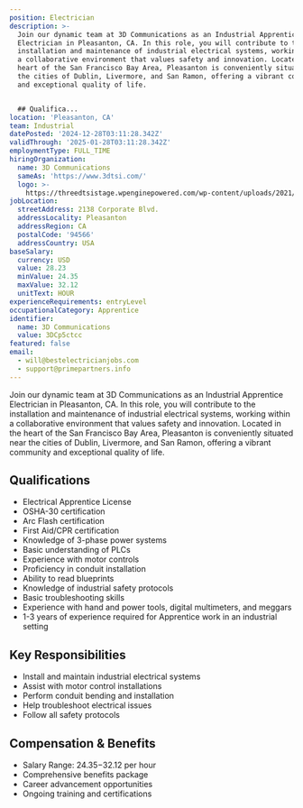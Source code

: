```yaml
---
position: Electrician
description: >-
  Join our dynamic team at 3D Communications as an Industrial Apprentice
  Electrician in Pleasanton, CA. In this role, you will contribute to the
  installation and maintenance of industrial electrical systems, working within
  a collaborative environment that values safety and innovation. Located in the
  heart of the San Francisco Bay Area, Pleasanton is conveniently situated near
  the cities of Dublin, Livermore, and San Ramon, offering a vibrant community
  and exceptional quality of life.


  ## Qualifica...
location: 'Pleasanton, CA'
team: Industrial
datePosted: '2024-12-28T03:11:28.342Z'
validThrough: '2025-01-28T03:11:28.342Z'
employmentType: FULL_TIME
hiringOrganization:
  name: 3D Communications
  sameAs: 'https://www.3dtsi.com/'
  logo: >-
    https://threedtsistage.wpenginepowered.com/wp-content/uploads/2021/01/logo-default.png
jobLocation:
  streetAddress: 2138 Corporate Blvd.
  addressLocality: Pleasanton
  addressRegion: CA
  postalCode: '94566'
  addressCountry: USA
baseSalary:
  currency: USD
  value: 28.23
  minValue: 24.35
  maxValue: 32.12
  unitText: HOUR
experienceRequirements: entryLevel
occupationalCategory: Apprentice
identifier:
  name: 3D Communications
  value: 3DCp5ctcc
featured: false
email:
  - will@bestelectricianjobs.com
  - support@primepartners.info
---
```




Join our dynamic team at 3D Communications as an Industrial Apprentice Electrician in Pleasanton, CA. In this role, you will contribute to the installation and maintenance of industrial electrical systems, working within a collaborative environment that values safety and innovation. Located in the heart of the San Francisco Bay Area, Pleasanton is conveniently situated near the cities of Dublin, Livermore, and San Ramon, offering a vibrant community and exceptional quality of life.

## Qualifications

- Electrical Apprentice License
- OSHA-30 certification
- Arc Flash certification
- First Aid/CPR certification
- Knowledge of 3-phase power systems
- Basic understanding of PLCs
- Experience with motor controls
- Proficiency in conduit installation
- Ability to read blueprints
- Knowledge of industrial safety protocols
- Basic troubleshooting skills
- Experience with hand and power tools, digital multimeters, and meggars
- 1-3 years of experience required for Apprentice work in an industrial setting

## Key Responsibilities

- Install and maintain industrial electrical systems
- Assist with motor control installations
- Perform conduit bending and installation
- Help troubleshoot electrical issues
- Follow all safety protocols

## Compensation & Benefits

- Salary Range: $24.35-$32.12 per hour
- Comprehensive benefits package
- Career advancement opportunities
- Ongoing training and certifications